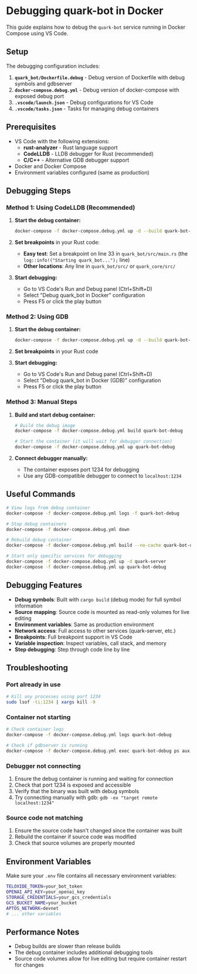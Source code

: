 # Debugging quark-bot in Docker

This guide explains how to debug the `quark-bot` service running in Docker Compose using VS Code.

## Setup

The debugging configuration includes:

1. **`quark_bot/Dockerfile.debug`** - Debug version of Dockerfile with debug symbols and gdbserver
2. **`docker-compose.debug.yml`** - Debug version of docker-compose with exposed debug port
3. **`.vscode/launch.json`** - Debug configurations for VS Code
4. **`.vscode/tasks.json`** - Tasks for managing debug containers

## Prerequisites

- VS Code with the following extensions:
  - **rust-analyzer** - Rust language support
  - **CodeLLDB** - LLDB debugger for Rust (recommended)
  - **C/C++** - Alternative GDB debugger support
- Docker and Docker Compose
- Environment variables configured (same as production)

## Debugging Steps

### Method 1: Using CodeLLDB (Recommended)

1. **Start the debug container:**
   ```bash
   docker-compose -f docker-compose.debug.yml up -d --build quark-bot-debug
   ```

2. **Set breakpoints** in your Rust code:
   - **Easy test**: Set a breakpoint on line 33 in `quark_bot/src/main.rs` (the `log::info!("Starting quark_bot...");` line)
   - **Other locations**: Any line in `quark_bot/src/` or `quark_core/src/`

3. **Start debugging:**
   - Go to VS Code's Run and Debug panel (Ctrl+Shift+D)
   - Select "Debug quark_bot in Docker" configuration
   - Press F5 or click the play button

### Method 2: Using GDB

1. **Start the debug container:**
   ```bash
   docker-compose -f docker-compose.debug.yml up -d --build quark-bot-debug
   ```

2. **Set breakpoints** in your Rust code

3. **Start debugging:**
   - Go to VS Code's Run and Debug panel (Ctrl+Shift+D)  
   - Select "Debug quark_bot in Docker (GDB)" configuration
   - Press F5 or click the play button

### Method 3: Manual Steps

1. **Build and start debug container:**
   ```bash
   # Build the debug image
   docker-compose -f docker-compose.debug.yml build quark-bot-debug
   
   # Start the container (it will wait for debugger connection)
   docker-compose -f docker-compose.debug.yml up quark-bot-debug
   ```

2. **Connect debugger manually:**
   - The container exposes port 1234 for debugging
   - Use any GDB-compatible debugger to connect to `localhost:1234`

## Useful Commands

```bash
# View logs from debug container
docker-compose -f docker-compose.debug.yml logs -f quark-bot-debug

# Stop debug containers
docker-compose -f docker-compose.debug.yml down

# Rebuild debug container
docker-compose -f docker-compose.debug.yml build --no-cache quark-bot-debug

# Start only specific services for debugging
docker-compose -f docker-compose.debug.yml up -d quark-server
docker-compose -f docker-compose.debug.yml up quark-bot-debug
```

## Debugging Features

- **Debug symbols**: Built with `cargo build` (debug mode) for full symbol information
- **Source mapping**: Source code is mounted as read-only volumes for live editing
- **Environment variables**: Same as production environment
- **Network access**: Full access to other services (quark-server, etc.)
- **Breakpoints**: Full breakpoint support in VS Code
- **Variable inspection**: Inspect variables, call stack, and memory
- **Step debugging**: Step through code line by line

## Troubleshooting

### Port already in use
```bash
# Kill any processes using port 1234
sudo lsof -ti:1234 | xargs kill -9
```

### Container not starting
```bash
# Check container logs
docker-compose -f docker-compose.debug.yml logs quark-bot-debug

# Check if gdbserver is running
docker-compose -f docker-compose.debug.yml exec quark-bot-debug ps aux
```

### Debugger not connecting
1. Ensure the debug container is running and waiting for connection
2. Check that port 1234 is exposed and accessible
3. Verify that the binary was built with debug symbols
4. Try connecting manually with gdb: `gdb -ex "target remote localhost:1234"`

### Source code not matching
1. Ensure the source code hasn't changed since the container was built
2. Rebuild the container if source code was modified
3. Check that source volumes are properly mounted

## Environment Variables

Make sure your `.env` file contains all necessary environment variables:

```bash
TELOXIDE_TOKEN=your_bot_token
OPENAI_API_KEY=your_openai_key
STORAGE_CREDENTIALS=your_gcs_credentials
GCS_BUCKET_NAME=your_bucket
APTOS_NETWORK=devnet
# ... other variables
```

## Performance Notes

- Debug builds are slower than release builds
- The debug container includes additional debugging tools
- Source code volumes allow for live editing but require container restart for changes 